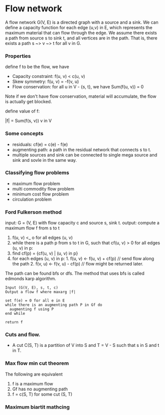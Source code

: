 # Flow network

A flow network G(V, E) is a directed graph with a source and a sink. We can define a capacity function for each edge (u,v) in E, which represents the maximum material that can flow through the edge. We assume there exists a path from source s to sink t, and all vertices are in the path. That is, there exists a path s ~> v ~> t for all v in G.


### Properties

define f to be the flow, we have

- Capacity constraint: f(u, v) < c(u, v)
- Skew symmetry:       f(u, v) = -f(v, u)
- Flow conservation:    for all u in V - {s, t}, we have Sum(f(u, v)) = 0

Note if we don't have flow conservation, material will accumulate, the flow is actually get blocked.


define value of f:

|f| = Sum(f(s, v))
     v in V

### Some concepts

- residuals: cf(e) = c(e) - f(e)
- augmenting path: a path in the residual network that connects s to t.
- multiple sources and sink can be connected to single mega source and sink and sovle in the same way.


### Classifying flow problems
- maximum flow problem
- multi commodity flow problem
- minimum cost flow problem
- circulation problem

### Ford Fulkerson method

input:  G = (V, E) with flow capacity c and source s, sink t.
output: compute a maximum flow f from s to t

1. f(u, v) <_ o for all edges (u, v)
2. while there is a path p from s to t in G, such that cf(u, v) > 0 for all edges (u, v) in p:
  1. find cf(p) = {cf(u, v) | (u, v) in p}
  2. for each edges (u, v) in p:
    1. f(u, v) <- f(u, v) + cf(p) // send flow along the path
    2. f(v, u) <- f(v, u) - cf(p) // flow might be returned later.

The path can be found bfs or dfs. The method that uses bfs is called edmonds karp algorithm.

```
Input (G(V, E), s, t, c)
Output a flow f where maxarg |f|

set f(e) = 0 for all e in E
while there is an augmenting path P in Gf do
  augmenting f using P
end while

return f
```

### Cuts and flow.

- A cut C(S, T) is a partition of V into S and T = V - S such that s in S and t in T.

### Max flow min cut theorem
The following are equivalent
1. f is a maximum flow
2. Gf has no augmenting path
3. f = c(S, T) for some cut (S, T)

### Maximum biartit mathcing
